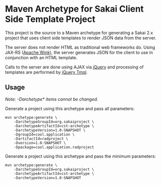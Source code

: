 Maven Archetype for Sakai Client Side Template Project
======================================================
This project is the source to a Maven archetype for generating a Sakai 2.x project
that uses client side templates to render JSON data from the server.

The server does not render HTML as traditional web frameworks do.  Using JAX-RS
([Apache Wink][1]), the server generates JSON for the client to use in conjunction
with an HTML template.

Calls to the server are done using AJAX via [jQuery][2] and processing of templates
are performed by [jQuery Tmpl][3].

Usage
-----
*Note: -Darchetype\* items cannot be changed.*

Generate a project using this archetype and pass all parameters:

	mvn archetype:generate \
		-DarchetypeGroupId=org.sakaiproject \
		-DarchetypeArtifactId=cst-archetype \
		-DarchetypeVersion=1.0-SNAPSHOT \
		-DgroupId=cool.application \
		-DartifactId=radproject \
        -Dversion=1.0-SNAPSHOT \
        -Dpackage=cool.application.radproject

Generate a project using this archetype and pass the minimum parameters:

	mvn archetype:generate \
		-DarchetypeGroupId=org.sakaiproject \
		-DarchetypeArtifactId=cst-archetype \
		-DarchetypeVersion=1.0-SNAPSHOT

[1]: http://incubator.apache.org/wink/ "Apache Wink"
[2]: http://jquery.com "jQuery"
[3]: http://api.jquery.com/category/plugins/templates/ "jQuery Tmpl"